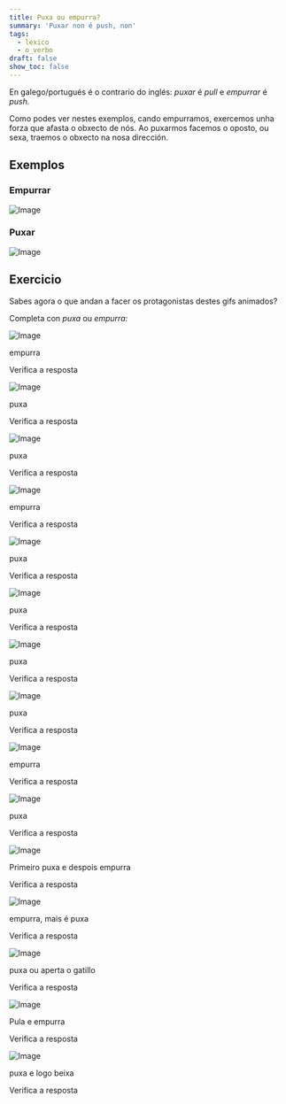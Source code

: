 ```yaml
---
title: Puxa ou empurra?
summary: 'Puxar non é push, non'
tags:
  - lexico
  - o_verbo
draft: false
show_toc: false
---
```

En galego/portugués é o contrario do inglés: *puxar* é *pull* e *empurrar* é *push.* 

Como podes ver nestes exemplos, cando empurramos, exercemos unha forza que afasta o obxecto de nós. Ao puxarmos facemos o oposto, ou sexa, traemos o obxecto na nosa dirección.

## Exemplos

### Empurrar

![Image](https://media0.giphy.com/media/v1.Y2lkPTc5MGI3NjExeHVyc2J3dHU2c2t0MXJvMHA4MGV3dmFhanA4ejhxMnp2amsydWtwayZlcD12MV9pbnRlcm5hbF9naWZfYnlfaWQmY3Q9Zw/3o72FgwyBxqGxxrsRy/giphy.gif)

### Puxar

![Image](https://media3.giphy.com/media/v1.Y2lkPTc5MGI3NjExb252aXBxMGxmYWZqeW5xZGJwNmxla3F6ZGl4eTFwY3I1Y3pkbWM3NiZlcD12MV9pbnRlcm5hbF9naWZfYnlfaWQmY3Q9Zw/Xow09gNMOchH7Nw6Kp/giphy.gif)

## Exercicio

Sabes agora o que andan a facer os protagonistas destes gifs animados?

Completa con *puxa* ou *empurra:*

![Image](https://media2.giphy.com/media/v1.Y2lkPTc5MGI3NjExdDJkODI4aGpyMTVjanRxd2p6OXcwYnd6aGhjNjUyaTFtaXQ5OG5vZCZlcD12MV9pbnRlcm5hbF9naWZfYnlfaWQmY3Q9Zw/sCTGg6PRu55TlkMd81/giphy.gif)

<e-answer>empurra</e-answer>

<e-validate>Verifica a resposta</e-validate>

![Image](https://media2.giphy.com/media/v1.Y2lkPTc5MGI3NjExMGx0aXI5b2JkdWNxbXpteHl1MWJmMGEzOHE1dnk5NGkwbmxhaWt4ZSZlcD12MV9pbnRlcm5hbF9naWZfYnlfaWQmY3Q9Zw/lQaVvVtrCLqHmuBSkO/giphy.gif)

<e-answer>puxa</e-answer>

<e-validate>Verifica a resposta</e-validate>

![Image](https://media4.giphy.com/media/v1.Y2lkPTc5MGI3NjExY3I1Z2M4ZTlsdjNxbmx2NDl6Zm14YTh0c3BvMmV4YXF3dWo4aDIxeiZlcD12MV9pbnRlcm5hbF9naWZfYnlfaWQmY3Q9Zw/k0O1ORP659yOO2dQQC/giphy.gif)

<e-answer>puxa</e-answer>

<e-validate>Verifica a resposta</e-validate>

![Image](https://media3.giphy.com/media/v1.Y2lkPTc5MGI3NjExcmNjOWYxeHI3Nml3ZjB3MzBseHRmYnNwNnM0OWd4ajgzY2o3eGFndSZlcD12MV9pbnRlcm5hbF9naWZfYnlfaWQmY3Q9Zw/jUfXhq87qFMn4al66c/giphy.gif)

<e-answer>empurra</e-answer>

<e-validate>Verifica a resposta</e-validate>

![Image](https://media2.giphy.com/media/v1.Y2lkPTc5MGI3NjExa2IzaGsxY2V2a2QyZmZ4ZXRiM2sza3d6eXNnMzg4czBtMnJka2hkYSZlcD12MV9pbnRlcm5hbF9naWZfYnlfaWQmY3Q9Zw/hTxpseKS3iSTsXbnmT/giphy.gif)

<e-answer>puxa</e-answer>

<e-validate>Verifica a resposta</e-validate>

![Image](https://media1.giphy.com/media/v1.Y2lkPTc5MGI3NjExMnJmY2V3MjJ5bW4zN3Fib2E3enp5MjA0cG5nbzVlZnFsMXFiYzNtdiZlcD12MV9pbnRlcm5hbF9naWZfYnlfaWQmY3Q9Zw/3o6Zt2aRZ4jobek6ze/giphy.gif)

<e-answer>puxa</e-answer>

<e-validate>Verifica a resposta</e-validate>

![Image](https://media3.giphy.com/media/v1.Y2lkPTc5MGI3NjExcG02dmlvNWxhOXN6b3F5eGI1ODdxeDF0dnZlZDg5NWx2ZGowczBmZSZlcD12MV9pbnRlcm5hbF9naWZfYnlfaWQmY3Q9Zw/B6ZOD3aNT3Lxe/giphy.gif)

<e-answer>puxa</e-answer>

<e-validate>Verifica a resposta</e-validate>

![Image](https://media2.giphy.com/media/v1.Y2lkPTc5MGI3NjExdGVsbTRobHdyOGR0NjF4cXVsbXYwaHI0NXh2eDBmczNzbnpuNHVnMSZlcD12MV9pbnRlcm5hbF9naWZfYnlfaWQmY3Q9Zw/l0COI2BgqexLBeZs4/giphy.gif)

<e-answer>puxa</e-answer>

<e-validate>Verifica a resposta</e-validate>

![Image](https://media2.giphy.com/media/v1.Y2lkPTc5MGI3NjExZmdoa3JmazNqOHZtNDEyNHRob2ljcmY2M2c2aHNsM2Z6YnRwa2c3ZiZlcD12MV9pbnRlcm5hbF9naWZfYnlfaWQmY3Q9Zw/eIInxK0dCLLJtkBibR/giphy.gif)

<e-answer>empurra</e-answer>

<e-validate>Verifica a resposta</e-validate>

![Image](https://media3.giphy.com/media/v1.Y2lkPTc5MGI3NjExejJqaXZsdGVwZzF4aWd0Z2EwZ3phNWIyM3Jzd3B3aHFmYmV2cWRtciZlcD12MV9pbnRlcm5hbF9naWZfYnlfaWQmY3Q9Zw/1dKU890cjOIfop2Tgb/giphy.gif)

<e-answer>puxa</e-answer>

<e-validate>Verifica a resposta</e-validate>

![Image](https://media3.giphy.com/media/v1.Y2lkPTc5MGI3NjExMHo0Ynlhc3k3NHE4YTJ1NmxibnBuOHNhcjA0M2EyMXRmZDRmcG1ueCZlcD12MV9pbnRlcm5hbF9naWZfYnlfaWQmY3Q9Zw/knLN7fwiQKtmE/giphy.gif)

Primeiro <e-answer>puxa</e-answer> e despois <e-answer>empurra</e-answer>

<e-validate>Verifica a resposta</e-validate>

![Image](https://media4.giphy.com/media/v1.Y2lkPTc5MGI3NjExczZrdzFnZmY5OWJ6bnRocjV3cjl6YjVodjcwenhveTRtOTJtYmx3ZiZlcD12MV9pbnRlcm5hbF9naWZfYnlfaWQmY3Q9Zw/ACja0dtANKK2XNFMV7/giphy.gif)

<e-answer>empurra</e-answer>, mais é <e-answer>puxa</e-answer>

<e-validate>Verifica a resposta</e-validate>

![Image](https://media0.giphy.com/media/v1.Y2lkPTc5MGI3NjExeHlxdzFneHRmc2JvenVodjJwM2Q4cHJqOWx3NGprNm5pamFpcWpxciZlcD12MV9pbnRlcm5hbF9naWZfYnlfaWQmY3Q9Zw/10ZuedtImbopos/giphy.gif)

<e-answer>puxa</e-answer> ou aperta o gatillo

<e-validate>Verifica a resposta</e-validate>

![Image](https://media1.giphy.com/media/v1.Y2lkPTc5MGI3NjExcGFoeGg1bXI3ZDg1cGo4c3Roc3J6NHVnYmlnbmN4OXBzemtxZDJ1YyZlcD12MV9pbnRlcm5hbF9naWZfYnlfaWQmY3Q9Zw/GqOO8PEwZnSafhBhAT/giphy.gif)

Pula e <e-answer>empurra</e-answer>

<e-validate>Verifica a resposta</e-validate>

![Image](https://media0.giphy.com/media/v1.Y2lkPTc5MGI3NjExazB3MGZwZjNnZW90bTlzdW9pbmJvNnc5N3plZDhjZnRkdDAwMmx3MiZlcD12MV9pbnRlcm5hbF9naWZfYnlfaWQmY3Q9Zw/1K6lhNtqOgS08/giphy.gif)

<e-answer>puxa</e-answer> e logo beixa

<e-validate>Verifica a resposta</e-validate>
